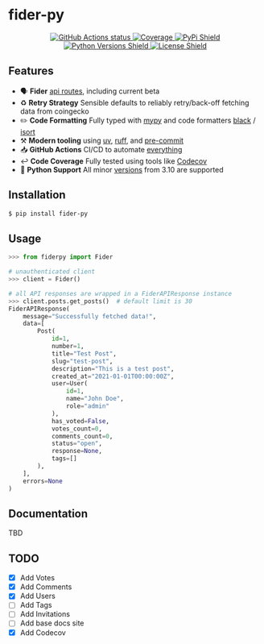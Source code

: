 # fider-py
<p align="center">
    <a href="https://github.com/nickatnight/fider-py/actions">
        <img alt="GitHub Actions status" src="https://github.com/nickatnight/fider-py/actions/workflows/main.yml/badge.svg">
    </a>
    <a href="https://codecov.io/gh/nickatnight/fider-py">
        <img alt="Coverage" src="https://codecov.io/gh/nickatnight/fider-py/branch/main/graph/badge.svg?token=HgBDCeK3pF"/>
    </a>
    <a href="https://pypi.org/project/fider-py/">
        <img alt="PyPi Shield" src="https://img.shields.io/pypi/v/fider-py">
    </a>
    <a href="https://www.python.org/downloads/">
        <img alt="Python Versions Shield" src="https://img.shields.io/badge/Python-3.10+-blue?logo=python&logoColor=white">
    </a>
    <!-- <a href="https://fider-py.readthedocs.io/en/stable/"><img alt="Read The Docs Badge" src="https://img.shields.io/readthedocs/fider-py"></a> -->
    <!-- <a href="https://pypi.org/project/fider-py/">
        <img alt="Download Shield" src="https://img.shields.io/pypi/dm/fider-py">
    </a> -->
    <a href="https://github.com/nickatnight/fider-py/blob/master/LICENSE">
        <img alt="License Shield" src="https://img.shields.io/github/license/nickatnight/fider-py">
    </a>
</p>

## Features
- 🗣️ **Fider** [api routes](https://docs.fider.io/api/overview), including current beta
- ♻️ **Retry Strategy** Sensible defaults to reliably retry/back-off fetching data from coingecko
- ✏️ **Code Formatting** Fully typed with [mypy](https://mypy-lang.org/) and code formatters [black](https://github.com/psf/black) / [isort](https://pycqa.github.io/isort/)
- ⚒️ **Modern tooling** using [uv](https://docs.astral.sh/uv/), [ruff](https://docs.astral.sh/ruff/), and [pre-commit](https://pre-commit.com/)
- 📥 **GitHub Actions** CI/CD to automate [everything](.github/workflows/main.yml)
- ↩️ **Code Coverage** Fully tested using tools like [Codecov](https://about.codecov.io/)
- 🐍 **Python Support** All minor [versions](https://www.python.org/downloads/) from 3.10 are supported

## Installation
```sh
$ pip install fider-py
```

## Usage

```python
>>> from fiderpy import Fider

# unauthenticated client
>>> client = Fider()

# all API responses are wrapped in a FiderAPIResponse instance
>>> client.posts.get_posts()  # default limit is 30
FiderAPIResponse(
    message="Successfully fetched data!",
    data=[
        Post(
            id=1,
            number=1,
            title="Test Post",
            slug="test-post",
            description="This is a test post",
            created_at="2021-01-01T00:00:00Z",
            user=User(
                id=1,
                name="John Doe",
                role="admin"
            ),
            has_voted=False,
            votes_count=0,
            comments_count=0,
            status="open",
            response=None,
            tags=[]
        ),
    ],
    errors=None
)
```

## Documentation
TBD

## TODO
- [x] Add Votes
- [x] Add Comments
- [x] Add Users
- [ ] Add Tags
- [ ] Add Invitations
- [ ] Add base docs site
- [x] Add Codecov
